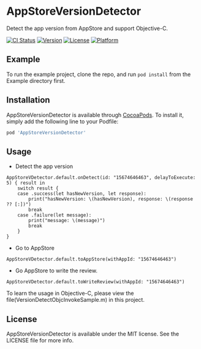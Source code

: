 # AppStoreVersionDetector

Detect the app version from AppStore and support Objective-C.

[![CI Status](https://img.shields.io/travis/itenfay/AppStoreVersionDetector.svg?style=flat)](https://travis-ci.org/itenfay/AppStoreVersionDetector)
[![Version](https://img.shields.io/cocoapods/v/AppStoreVersionDetector.svg?style=flat)](https://cocoapods.org/pods/AppStoreVersionDetector)
[![License](https://img.shields.io/cocoapods/l/AppStoreVersionDetector.svg?style=flat)](https://cocoapods.org/pods/AppStoreVersionDetector)
[![Platform](https://img.shields.io/cocoapods/p/AppStoreVersionDetector.svg?style=flat)](https://cocoapods.org/pods/AppStoreVersionDetector)


## Example

To run the example project, clone the repo, and run `pod install` from the Example directory first.


## Installation

AppStoreVersionDetector is available through [CocoaPods](https://cocoapods.org). To install
it, simply add the following line to your Podfile:

```ruby
pod 'AppStoreVersionDetector'
```


## Usage

- Detect the app version

```
AppStoreVDetector.default.onDetect(id: "15674646463", delayToExecute: 5) { result in
    switch result {
    case .success(let hasNewVersion, let response):
        print("hasNewVersion: \(hasNewVersion), response: \(response ?? [:])")
        break
    case .failure(let message):
        print("message: \(message)")
        break
    }
}
```

- Go to AppStore

```
AppStoreVDetector.default.toAppStore(withAppId: "15674646463")
```

- Go AppStore to write the review.

```
AppStoreVDetector.default.toWriteReview(withAppId: "15674646463")
```

To learn the usage in Objective-C, please view the file(VersionDetectObjcInvokeSample.m) in this project.


## License

AppStoreVersionDetector is available under the MIT license. See the LICENSE file for more info.
